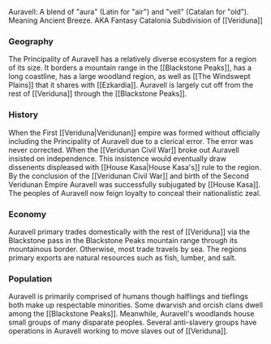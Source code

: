 Auravell: A blend of "aura" (Latin for "air") and "vell" (Catalan for "old"). Meaning Ancient Breeze.
AKA Fantasy Catalonia
Subdivision of [[Veriduna]]

### Geography
The Principality of Auravell has a relatively diverse ecosystem for a region of its size. It borders a mountain range in the [[Blackstone Peaks]], has a long coastline, has a large woodland region, as well as [[The Windswept Plains]] that it shares with [[Ezkardia]]. Auravell is largely cut off from the rest of [[Veriduna]] through the [[Blackstone Peaks]]. 

### History
When the First [[Veriduna|Veridunan]] empire was formed without officially including the Principality of Auravell due to a clerical error. The error was never corrected. When the [[Veridunan Civil War]] broke out Auravell insisted on independence. This insistence would eventually draw dissenents displeased with [[House Kasa|House Kasa's]] rule to the region.
By the conclusion of the [[Veridunan Civil War]] and birth of the Second Veridunan Empire Auravell was successfully subjugated by [[House Kasa]]. The peoples of Auravell now feign loyalty to conceal their nationalistic zeal.

### Economy
Auravell primary trades domestically with the rest of [[Veriduna]] via the Blackstone pass in the Blackstone Peaks mountain range through its mountainous border. Otherwise, most trade travels by sea. The regions primary exports are natural resources such as fish, lumber, and salt.

### Population
Auravell is primarily comprised of humans though halflings and tieflings both make up respectable minorities. Some dwarvish and orcish clans dwell among the [[Blackstone Peaks]]. Meanwhile, Auravell's woodlands house small groups of many disparate peoples. 
Several anti-slavery groups have operations in Auravell working to move slaves out of [[Veriduna]].
